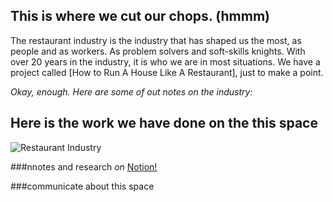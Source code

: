 ## This is where we **cut our chops**. (hmmm) 

 The restaurant industry is the industry that has shaped us the most, as people and as workers. As problem solvers and soft-skills knights. With over 20 years in the industry, it is who we are in most situations. We have a project called [How to Run A House Like A Restaurant], just to make a point.
 
*Okay, enough. Here are some of out notes on the industry:*

## Here is the work we have done on the this space
![Restaurant Industry](https://theindustrydirect.com/_assets/_img/TheIndustryDirect-Restaurant.IndustryI_space-icon.png)

 ###nnotes and research
*on* [Notion!](https://www.notion.so/theindustrydirect/e9280362641d4bcb8e7ff3d1a92f4bc8?v=10a88e2fa8624426bc355b3842b32592)

###communicate about this space



